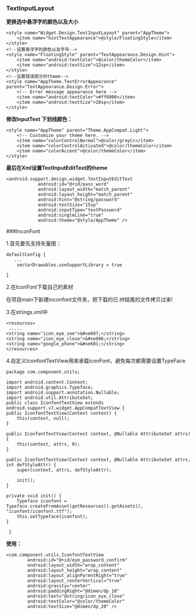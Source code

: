 ### TextInputLayout

**更换选中悬浮字的颜色以及大小**

    <style name="Widget.Design.TextInputLayout" parent="AppTheme">
        <item name="hintTextAppearance">@style/FloatingStyle</item>
    </style>
    <!--设置悬浮字的颜色以及字号-->
    <style name="FloatingStyle" parent="TextAppearance.Design.Hint">
        <item name="android:textColor">@color/themeColor</item>
        <item name="android:textSize">12sp</item>
    </style>
    <!--设置错误提示的theme-->
    <style name="AppTheme.TextErrorAppearance" parent="TextAppearance.Design.Error">
        <!-- Error message appearance here -->
        <item name="android:textColor">#ff0000</item>
        <item name="android:textSize">20sp</item>
    </style>

**修改InputText 下划线颜色：**

    <style name="AppTheme" parent="Theme.AppCompat.Light">
        <!-- Customize your theme here. -->
        <item name="colorControlNormal">@color/grayCc</item>
        <item name="colorControlActivated">@color/themeColor</item>
        <item name="colorAccent">@color/themeColor</item>
    </style>

**最后在Xml设置TextInputEditText的theme**

    <android.support.design.widget.TextInputEditText
                android:id="@+id/pass_word"
                android:layout_width="match_parent"
                android:layout_height="match_parent"
                android:hint="@string/password"
                android:textSize="15sp"
                android:inputType="textPassword"
                android:singleLine="true"
                android:theme="@style/AppTheme" />


###InconFont

1.首先要先支持矢量图：

    defaultConfig {
       ...
        vectorDrawables.useSupportLibrary = true
        
    }

2.在IconFont下载自己的素材

在项目main下新建inconfont文件夹，把下载的已.ttf结尾的文件拷贝过来!
[](https://i.imgur.com/0jhKkzv.png)

3.在strings.xml中

    <resources>
     .....
    <string name="icon_eye_see">&#xe607;</string>
    <string name="icon_eye_close">&#xe606;</string>
    <string name="google_phone">&#xe601;</string>
    </resources>

4.自定义IconfontTextView用来承载iconFont，避免每次都需要设置TypeFace
    
    package com.component.utils;

    import android.content.Context;
    import android.graphics.Typeface;
    import android.support.annotation.Nullable;
    import android.util.AttributeSet;
    public class IconfontTextView extends android.support.v7.widget.AppCompatTextView {
    public IconfontTextView(Context context) {
        this(context, null);
    }

    public IconfontTextView(Context context, @Nullable AttributeSet attrs) {
        this(context, attrs, 0);
    }

    public IconfontTextView(Context context, @Nullable AttributeSet attrs, int defStyleAttr) {
        super(context, attrs, defStyleAttr);

        init();
    }

    private void init() {
        Typeface iconfont = Typeface.createFromAsset(getResources().getAssets(), "iconfont/iconfont.ttf");
        this.setTypeface(iconfont);
    }

     }

**使用：**

    <com.component.utils.IconfontTextView
            android:id="@+id/eye_password_confirm"
            android:layout_width="wrap_content"
            android:layout_height="wrap_content"
            android:layout_alignParentRight="true"
            android:layout_centerVertical="true"
            android:gravity="center"
            android:paddingRight="@dimen/dp_10"
            android:text="@string/icon_eye_close"
            android:textColor="@color/themeColor"
            android:textSize="@dimen/dp_20" />

